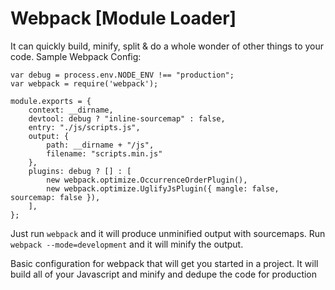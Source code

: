 # Webpack [Module Loader]

It can quickly build, minify, split & do a whole wonder of other things to your code.
Sample Webpack Config:

```
var debug = process.env.NODE_ENV !== "production";
var webpack = require('webpack');

module.exports = {
    context: __dirname,
    devtool: debug ? "inline-sourcemap" : false,
    entry: "./js/scripts.js",
    output: {
        path: __dirname + "/js",
        filename: "scripts.min.js"
    },
    plugins: debug ? [] : [
        new webpack.optimize.OccurrenceOrderPlugin(),
        new webpack.optimize.UglifyJsPlugin({ mangle: false, sourcemap: false }),
    ],
};
```

Just run `webpack` and it will produce unminified output with sourcemaps.
Run `webpack --mode=development` and it will minify the output.

Basic configuration for webpack that will get you started in a project. It will build all of your Javascript and minify and dedupe the code for production

